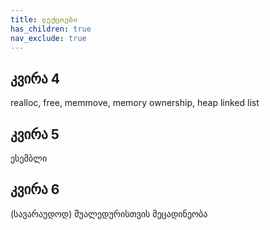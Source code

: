 ```yaml
---
title: ლექციები
has_children: true
nav_exclude: true
---
```


## კვირა 4
realloc, free, memmove, memory ownership, heap linked list

## კვირა 5
ესემბლი

## კვირა 6
(სავარაუდოდ) შუალედურისთვის მეცადინეობა
